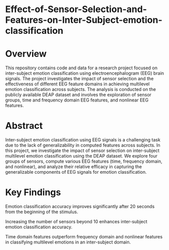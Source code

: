 # Effect-of-Sensor-Selection-and-Features-on-Inter-Subject-emotion-classification
# Overview
This repository contains code and data for a research project focused on inter-subject emotion classification using electroencephalogram (EEG) brain signals. The project investigates the impact of sensor selection and the effectiveness of different EEG feature domains in achieving multilevel emotion classification across subjects. The analysis is conducted on the publicly available DEAP dataset and involves the exploration of sensor groups, time and frequency domain EEG features, and nonlinear EEG features.

# Abstract
Inter-subject emotion classification using EEG signals is a challenging task due to the lack of generalizability in computed features across subjects. In this project, we investigate the impact of sensor selection on inter-subject multilevel emotion classification using the DEAP dataset. We explore four groups of sensors, compute various EEG features (time, frequency domain, and nonlinear), and analyze their relative efficacy in capturing the generalizable components of EEG signals for emotion classification.

# Key Findings
Emotion classification accuracy improves significantly after 20 seconds from the beginning of the stimulus.

Increasing the number of sensors beyond 10 enhances inter-subject emotion classification accuracy.

Time domain features outperform frequency domain and nonlinear features in classifying multilevel emotions in an inter-subject domain.
